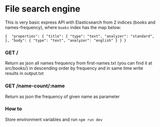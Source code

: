 # File search engine

This is very basic express API with Elasticsearch from 2 indices (books and names-frequency), where `books` index has the map below:
 
 `{ 
    "properties": {
      "title": {
        "type": "text",
        "analyzer": "standard",
      },
      "body": {
        "type": "text",
        "analyzer": "english"
      }
    }
 }`

### GET /
Return as json all names frequency from first-names.txt (you can find it at src/books/) in descending order by frequency and in same time write results in output.txt

### GET /name-count/:name
Return as json the frequency of given name as parameter 

### How to
Store environment variables and run `npm run dev` 
